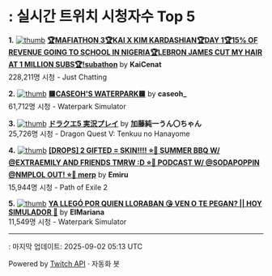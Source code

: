 # : 실시간 트위치 시청자수 Top 5

**1.** [![thumb](https://static-cdn.jtvnw.net/previews-ttv/live_user_kaicenat-320x180.jpg)](https://twitch.tv/KaiCenat)
**[🏆MAFIATHON 3🏆KAI X KIM KARDASHIAN🏆DAY 1🏆15% OF REVENUE GOING TO SCHOOL IN NIGERIA🏆LEBRON JAMES CUT MY HAIR AT 1 MILLION SUBS🏆!subathon](https://twitch.tv/KaiCenat)** by **KaiCenat**<br>228,211명 시청  - Just Chatting

**2.** [![thumb](https://static-cdn.jtvnw.net/previews-ttv/live_user_caseoh_-320x180.jpg)](https://twitch.tv/caseoh_)
**[🟨CASEOH'S WATERPARK🟨](https://twitch.tv/caseoh_)** by **caseoh_**<br>61,712명 시청  - Waterpark Simulator

**3.** [![thumb](https://static-cdn.jtvnw.net/previews-ttv/live_user_kato_junichi0817-320x180.jpg)](https://twitch.tv/加藤純一うん〇ちゃん)
**[ドラクエ5 実況プレイ](https://twitch.tv/加藤純一うん〇ちゃん)** by **加藤純一うん〇ちゃん**<br>25,726명 시청  - Dragon Quest V: Tenkuu no Hanayome

**4.** [![thumb](https://static-cdn.jtvnw.net/previews-ttv/live_user_emiru-320x180.jpg)](https://twitch.tv/Emiru)
**[[DROPS] 2 GIFTED = SKIN!!!! ⭐🌸 SUMMER BBQ W/ @EXTRAEMILY AND FRIENDS TMRW :D ⭐🌸 PODCAST W/ @SODAPOPPIN @NMPLOL OUT! ⭐🌸 merp](https://twitch.tv/Emiru)** by **Emiru**<br>15,944명 시청  - Path of Exile 2

**5.** [![thumb](https://static-cdn.jtvnw.net/previews-ttv/live_user_elmariana-320x180.jpg)](https://twitch.tv/ElMariana)
**[YA LLEGÓ POR QUIEN LLORABAN 😘 VEN O TE PEGAN? || HOY SIMULADOR 🥵](https://twitch.tv/ElMariana)** by **ElMariana**<br>11,549명 시청  - Waterpark Simulator


---
: 마지막 업데이트: 2025-09-02 05:13 UTC

Powered by [Twitch API](https://dev.twitch.tv/docs/api/reference) · 자동화 봇